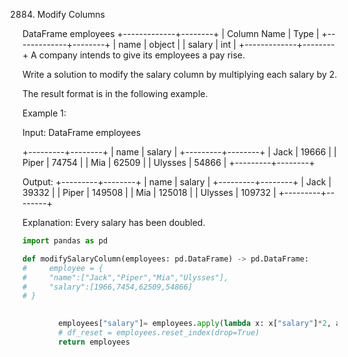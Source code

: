 2884. Modify Columns

DataFrame employees
+-------------+--------+
| Column Name | Type   |
+-------------+--------+
| name        | object |
| salary      | int    |
+-------------+--------+
A company intends to give its employees a pay rise.

Write a solution to modify the salary column by multiplying each salary by 2.

The result format is in the following example.

 

Example 1:

Input:
DataFrame employees

+---------+--------+
| name    | salary |
+---------+--------+
| Jack    | 19666  |
| Piper   | 74754  |
| Mia     | 62509  |
| Ulysses | 54866  |
+---------+--------+

Output:
+---------+--------+
| name    | salary |
+---------+--------+
| Jack    | 39332  |
| Piper   | 149508 |
| Mia     | 125018 |
| Ulysses | 109732 |
+---------+--------+

Explanation:
Every salary has been doubled.

```python
import pandas as pd

def modifySalaryColumn(employees: pd.DataFrame) -> pd.DataFrame:
#     employee = {
#     "name":["Jack","Piper","Mia","Ulysses"],
#     "salary":[1966,7454,62509,54866]
# }

        
        employees["salary"]= employees.apply(lambda x: x["salary"]*2, axis=1)
        # df_reset = employees.reset_index(drop=True)
        return employees
